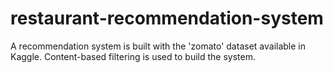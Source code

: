 # restaurant-recommendation-system
A recommendation system is built with the 'zomato' dataset available in Kaggle. Content-based filtering is used to build the system.
